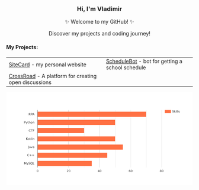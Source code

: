 <!-- <div align="center" style="background-image: url('https://pic.longtao.fun/pics/24/8712160154167691113610916885165716016931_gopic_.gif'); background-size: cover; background-position: center; padding: 20px;"> --!>
    <h3 align="center">Hi, I'm Vladimir</a></h3>
    <p align="center">✨ Welcome to my GitHub! ✨</p>
    <p align="center">Discover my projects and coding journey!</p>
    <h4 align="left">My Projects:</h4>
    <table align="center">
        <tr>
            <td><a href="https://github.com/efane4m/SiteCard">SiteCard</a> - my personal website</td>
            <td><a href="https://github.com/efane4m/ScheduleBot">ScheduleBot</a> - bot for getting a school schedule</td>
        </tr>
        <tr>
            <td><a href="https://github.com/efane4m/CrossRoad">CrossRoad</a> - A platform for creating open discussions</td>
            <td></td>
        </tr>
    </table>
    <img src="chart.png" alt="Chart Image" align="center">
</div>
